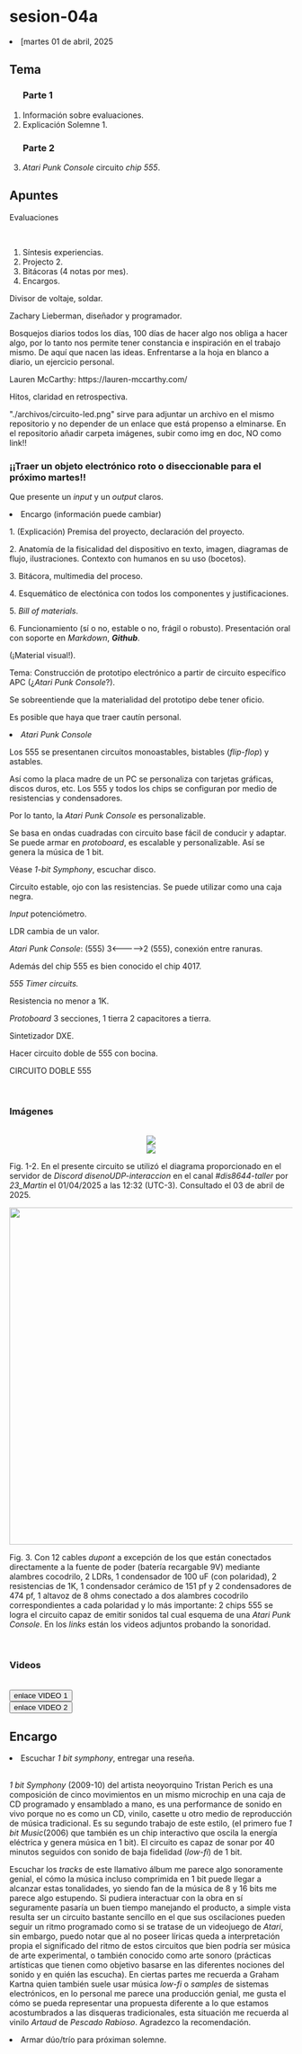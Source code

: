 # sesion-04a

<html lang=es>
<body>
<li>[martes 01 de abril, 2025</li>
<h2>Tema</h2>
<ol>
  <h3>Parte 1</h3>
    <li>Información sobre evaluaciones.</li>
    <li>Explicación Solemne 1.</li>
  <h3>Parte 2</h3>
    <li><i>Atari Punk Console</i> circuito <i>chip 555</i>.</li>
</ol>
<h2>Apuntes</h2>
  <p>Evaluaciones</p><br>
<ol>
    <li>Síntesis experiencias.</li>
    <li>Projecto 2.</li>
    <li>Bitácoras (4 notas por mes).</li>
    <li>Encargos.</li>
</ol>
  <p>Divisor de voltaje, soldar.</p>
  <p>Zachary Lieberman, diseñador y programador.</p>
  <p>Bosquejos diarios todos los días, 100 días de hacer algo nos obliga a hacer algo, por lo tanto nos permite tener constancia e inspiración en el trabajo mismo. De aquí que nacen las ideas. Enfrentarse a la hoja en blanco a diario, un ejercicio personal.</p>
  <p>Lauren McCarthy: https://lauren-mccarthy.com/</p>
  <p>Hitos, claridad en retrospectiva.</p>
  <p>"./archivos/circuito-led.png" sirve para adjuntar un archivo en el mismo repositorio y no depender de un enlace que está propenso a elminarse. En el repositorio añadir carpeta imágenes, subir como img en doc, NO como link!!</p>
  <h3><b>¡¡Traer un objeto electrónico roto o diseccionable para el próximo martes!!</b></h3>
  <p>Que presente un <i>input</i> y un <i>output</i> claros.</p>
  <li>Encargo (información puede cambiar)</li>
  <p>1.  (Explicación) Premisa del proyecto, declaración del proyecto.</p>
  <p>2.  Anatomía de la fisicalidad del dispositivo en texto, imagen, diagramas de flujo, ilustraciones. Contexto con humanos en su uso (bocetos).</p>
  <p>3.  Bitácora, multimedia del proceso.</p>
  <p>4.  Esquemático de electónica con todos los componentes y justificaciones.</p>
  <p>5.  <i>Bill of materials</i>.</p>
  <p>6.  Funcionamiento (sí o no, estable o no, frágil o robusto). Presentación oral con soporte en <i>Markdown</i>, <b><i>Github</i></b>.</p>
  <p>(¡Material visual!).</p>
  <p>Tema:  Construcción de prototipo electrónico a partir de circuito específico APC (¿<i>Atari Punk Console</i>?).</p>
  <p>Se sobreentiende que la materialidad del prototipo debe tener oficio.</p>
  <p>Es posible que haya que traer cautín personal.</p>
  <li><i>Atari Punk Console</i></li>
  <p>Los 555 se presentanen circuitos monoastables, bistables (<i>flip-flop</i>) y astables.</p>
  <p>Así como la placa madre de un PC se personaliza con tarjetas gráficas, discos duros, etc. Los 555 y todos los chips se configuran por medio de resistencias y condensadores.</p>
  <p>Por lo tanto, la <i>Atari Punk Console</i> es personalizable.</p>
  <p>Se basa en ondas cuadradas con circuito base fácil de conducir y adaptar. Se puede armar en <i>protoboard</i>, es escalable y personalizable. Así se genera la música de 1 bit.</p>
  <p>Véase <i>1-bit Symphony</i>, escuchar disco.</p>
  <p>Circuito estable, ojo con las resistencias. Se puede utilizar como una caja negra.</p>
  <p><i>Input</i> potenciómetro.</p>
  <p>LDR cambia de un valor.</p>
  <p><i>Atari Punk Console</i>: (555) 3<----->2 (555), conexión entre ranuras.</p>
  <p>Además del chip 555 es bien conocido el chip 4017.</p>
  <p><i>555 Timer circuits.</i></p>
  <p>Resistencia no menor a 1K.</p>
  <p><i>Protoboard</i> 3 secciones, 1 tierra 2 capacitores a tierra.</p>
  <p>Sintetizador DXE.</p>
  <p>Hacer circuito doble de 555 con bocina.</p>
    <p>CIRCUITO DOBLE 555</p><br>
  <h3>Imágenes</h3><br>
  <div align=center><img src="./documentos_adjuntos/imagenes-doble-555_izhak_villegas (1).jpg"></div>
  <div align=center><img src="./documentos_adjuntos/circuito-doble-555.png"></div>
  <p>Fig. 1-2.  En el presente circuito se utilizó el diagrama proporcionado en el servidor de <i>Discord</i> <i>disenoUDP-interaccion</i> en el canal <i>#dis8644-taller</i> por <i>23_Martin</i> el 01/04/2025 a las 12:32 (UTC-3). Consultado el 03 de abril de 2025.</p>
  <div align="center"><img src="./documentos_adjuntos/imagenes-doble-555_izhak_villegas (2).jpg" height=600></div>
  <p>Fig. 3.  Con 12 cables <i>dupont</i> a excepción de los que están conectados directamente a la fuente de poder (batería recargable 9V) mediante alambres cocodrilo, 2 LDRs, 1 condensador de 100 uF (con polaridad), 2 resistencias de 1K, 1 condensador cerámico de 151 pf y 2 condensadores de 474 pf, 1 altavoz de 8 ohms conectado a dos alambres cocodrilo correspondientes a cada polaridad y lo más importante: 2 chips 555 se logra el circuito capaz de emitir sonidos tal cual esquema de una <i>Atari Punk Console</i>. En los <i>links</i> están los videos adjuntos probando la sonoridad.</p><br>
  <h3>Videos</h3><br>
    <a href="https://github.com/IzhakVillegas/dis8644-2025-1/blob/85e2d9dbb71c04aa100ea7fbb12770763fa0138f/28-IzhakVillegas/sesion-04a/documentos_adjuntos/videos-doble-555-izhak_villegas%20(1).mp4" target="_blank">
  <button>enlace VIDEO 1</button>
</a><br>
    <a href="https://github.com/IzhakVillegas/dis8644-2025-1/blob/85e2d9dbb71c04aa100ea7fbb12770763fa0138f/28-IzhakVillegas/sesion-04a/documentos_adjuntos/videos-doble-555-izhak_villegas%20(2).mp4">
  <button>enlace VIDEO 2</button>
</a>
<h2>Encargo</h2>
  <li>Escuchar <i>1 bit symphony</i>, entregar una reseña.</li><br>
    <p><i>1 bit Symphony</i> (2009-10) del artista neoyorquino Tristan Perich es una composición de cinco movimientos en un mismo microchip en una caja de CD programado y ensamblado a mano, es una performance de sonido en vivo porque no es como un CD, vinilo, casette u otro medio de reproducción de música tradicional. Es su segundo trabajo de este estilo, (el primero fue <i>1 bit Music</i>(2006) que también es un chip interactivo que oscila la energía eléctrica y genera música en 1 bit). El circuito es capaz de sonar por 40 minutos seguidos con sonido de baja fidelidad (<i>low-fi</i>) de 1 bit.</p>
    <p>Escuchar los <i>tracks</i> de este llamativo álbum me parece algo sonoramente genial, el cómo la música incluso comprimida en 1 bit puede llegar a alcanzar estas tonalidades, yo siendo fan de la música de 8 y 16 bits me parece algo estupendo. Si pudiera interactuar con la obra en sí seguramente pasaría un buen tiempo manejando el producto, a simple vista resulta ser un circuito bastante sencillo en el que sus oscilaciones pueden seguir un ritmo programado como si se tratase de un videojuego de <i>Atari</i>, sin embargo, puedo notar que al no poseer líricas queda a interpretación propia el significado del ritmo de estos circuitos que bien podría ser música de arte experimental, o también conocido como arte sonoro (prácticas artísticas que tienen como objetivo basarse en las diferentes nociones del sonido y en quién las escucha). En ciertas partes me recuerda a Graham Kartna quien también suele usar música <i>low-fi</i> o <i>samples</i> de sistemas electrónicos, en lo personal me parece una producción genial, me gusta el cómo se pueda representar una propuesta diferente a lo que estamos acostumbrados a las disqueras tradicionales, esta situación me recuerda al vinilo <i>Artaud</i> de <i>Pescado Rabioso</i>. Agradezco la recomendación.</p>
  <li>Armar dúo/trío para próximan solemne.</li>
</body>
</html>
